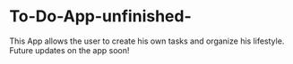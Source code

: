 # To-Do-App-unfinished-
This App allows the user to create his own tasks and organize his lifestyle.
Future updates on the app soon!
